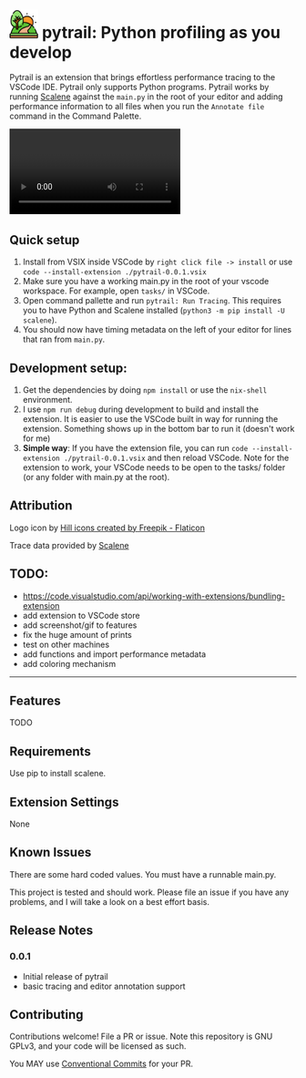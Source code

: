# <img src="./images/hill.png" alt="hill icon" width="10%" /> pytrail: Python profiling as you develop

Pytrail is an extension that brings effortless performance tracing to the VSCode IDE. Pytrail only supports Python programs. Pytrail works by running [Scalene](https://github.com/plasma-umass/scalene) against the `main.py` in the root of your editor and adding performance information to all files when you run the `Annotate file` command in the Command Palette. 

![Demo of running pytrail](./images/demo.webm.mp4)

## Quick setup

1. Install from VSIX inside VSCode by `right click file -> install` or use `code --install-extension ./pytrail-0.0.1.vsix`
2. Make sure you have a working main.py in the root of your vscode workspace. For example, open `tasks/` in VSCode.
3. Open command pallette and run `pytrail: Run Tracing`. This requires you to have Python and Scalene installed (`python3 -m pip install -U scalene`). 
4. You should now have timing metadata on the left of your editor for lines that ran from `main.py`.

## Development setup:

1. Get the dependencies by doing `npm install` or use the `nix-shell` environment.
2. I use `npm run debug` during development to build and install the extension. It is easier to use the VSCode built in way for running the extension. Something shows up in the bottom bar to run it (doesn't work for me)
3. **Simple way**: If you have the extension file, you can run `code --install-extension ./pytrail-0.0.1.vsix` and then reload VSCode. Note for the extension to work, your VSCode needs to be open to the tasks/ folder (or any folder with main.py at the root).

## Attribution

Logo icon by <a href="https://www.flaticon.com/free-icons/hill" title="hill icons">Hill icons created by Freepik - Flaticon</a>

Trace data provided by [Scalene](https://github.com/plasma-umass/scalene)

## TODO:
- https://code.visualstudio.com/api/working-with-extensions/bundling-extension
- add extension to VSCode store
- add screenshot/gif to features
- fix the huge amount of prints
- test on other machines
- add functions and import performance metadata
- add coloring mechanism

---

## Features

TODO


## Requirements

Use pip to install scalene.

## Extension Settings

None

## Known Issues

There are some hard coded values. You must have a runnable main.py.

This project is tested and should work. Please file an issue if you have any problems, and I will take a look on a best effort basis.

## Release Notes

### 0.0.1

- Initial release of pytrail
- basic tracing and editor annotation support

## Contributing

Contributions welcome! File a PR or issue. Note this repository is GNU GPLv3, and your code will be licensed as such.

You MAY use [Conventional Commits](https://www.conventionalcommits.org/en/v1.0.0/) for your PR. 
